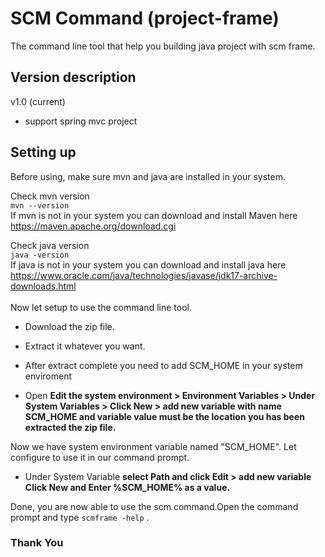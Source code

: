 # SCM Command (project-frame)
The command line tool that help you building java project with scm frame. 

## Version description
v1.0 (current)
- support spring mvc project

## Setting up
Before using, make sure mvn and java are installed in your system. 

Check mvn version<br/>
``
mvn --version
``
<br/>
If mvn is not in your system you can download and install Maven here<br/> 
https://maven.apache.org/download.cgi<br/>

Check java version<br/>
``
java -version
``
<br/>
If java is not in your system you can download and install java here<br/>
https://www.oracle.com/java/technologies/javase/jdk17-archive-downloads.html<br/>
<br/>
Now let setup to use the command line tool.
- Download the zip file.
- Extract it whatever you want.
- After extract complete you need to add SCM_HOME in your system enviroment

- Open <b>Edit the system environment > Environment Variables > Under System Variables > Click New > add new variable with name SCM_HOME and variable value must be the location you has been extracted the zip file. </b>

Now we have system environment variable named "SCM_HOME". Let configure to use it in our command prompt.
- Under System Variable <b> select Path and click Edit > add new variable Click New and Enter %SCM_HOME% as a value.</b>

Done, you are now able to use the scm command.Open the command prompt and type 
``
scmframe -help
``
.
<br/>

### Thank You

